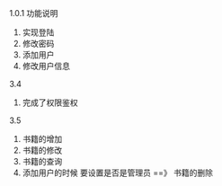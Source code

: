 1.0.1 功能说明
1. 实现登陆
2. 修改密码
3. 添加用户
4. 修改用户信息

3.4
1. 完成了权限鉴权

3.5
1. 书籍的增加
2. 书籍的修改
3. 书籍的查询
4. 添加用户的时候 要设置是否是管理员 ==》 书籍的删除 